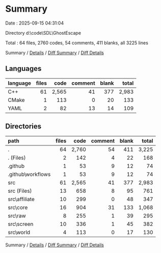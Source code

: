 # Summary

Date : 2025-09-15 04:31:04

Directory d:\\code\\SDL\\GhostEscape

Total : 64 files,  2760 codes, 54 comments, 411 blanks, all 3225 lines

Summary / [Details](details.md) / [Diff Summary](diff.md) / [Diff Details](diff-details.md)

## Languages
| language | files | code | comment | blank | total |
| :--- | ---: | ---: | ---: | ---: | ---: |
| C++ | 61 | 2,565 | 41 | 377 | 2,983 |
| CMake | 1 | 113 | 0 | 20 | 133 |
| YAML | 2 | 82 | 13 | 14 | 109 |

## Directories
| path | files | code | comment | blank | total |
| :--- | ---: | ---: | ---: | ---: | ---: |
| . | 64 | 2,760 | 54 | 411 | 3,225 |
| . (Files) | 2 | 142 | 4 | 22 | 168 |
| .github | 1 | 53 | 9 | 12 | 74 |
| .github\\workflows | 1 | 53 | 9 | 12 | 74 |
| src | 61 | 2,565 | 41 | 377 | 2,983 |
| src (Files) | 13 | 658 | 8 | 95 | 761 |
| src\\affiliate | 10 | 299 | 0 | 48 | 347 |
| src\\core | 16 | 904 | 31 | 133 | 1,068 |
| src\\raw | 8 | 255 | 1 | 39 | 295 |
| src\\screen | 10 | 336 | 1 | 45 | 382 |
| src\\world | 4 | 113 | 0 | 17 | 130 |

Summary / [Details](details.md) / [Diff Summary](diff.md) / [Diff Details](diff-details.md)